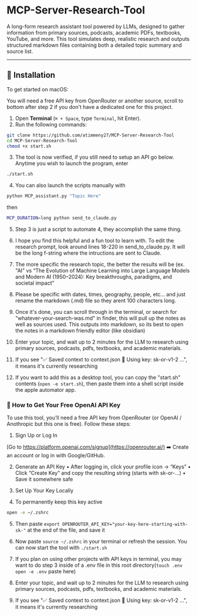 # MCP-Server-Research-Tool

A long-form research assistant tool powered by LLMs, designed to gather information from primary sources, podcasts, academic PDFs, textbooks, YouTube, and more. This tool simulates deep, realistic research and outputs structured markdown files containing both a detailed topic summary and source list.

---

## 🚀 Installation

To get started on macOS:

You will need a free API key from OpenRouter or another source, scroll to bottom after step 2 if you don't have a dedicated one for this project. 

1. Open **Terminal** (`⌘ + Space`, type `Terminal`, hit Enter).
2. Run the following commands:

```bash
git clone https://github.com/atimmeny27/MCP-Server-Research-Tool
cd MCP-Server-Research-Tool
chmod +x start.sh
```

3. The tool is now verified, if you still need to setup an API go below. Anytime you wish to launch the program, enter

```bash
./start.sh
```

4. You can also launch the scripts manually with

```bash
python MCP_assistant.py "Topic Here"
```
then
```bash
MCP_DURATION=long python send_to_claude.py
```

5. Step 3 is just a script to automate 4, they accomplish the same thing.


6. I hope you find this helpful and a fun tool to learn with. To edit the research prompt, look around lines 18-220 in send_to_claude.py. It will be the long f-string where the intructions are sent to Claude.

7. The more specific the research topic, the better the results will be (ex. "AI" vs “The Evolution of Machine Learning into Large Language Models and Modern AI (1950–2024): Key breakthroughs, paradigms, and societal impact”

8. Please be specific with dates, times, geography, people, etc... and just rename the markdown (.md) file so they arent 100 characters long.

9. Once it's done, you can scroll through in the terminal, or search for "whatever-your-search-was.md" in finder, this will pull up the notes as well as sources used. This outputs into markdown, so its best to open the notes in a markdown friendly editor (like obsidian)

10. Enter your topic, and wait up to 2 minutes for the LLM to research using primary sources, podcasts, pdfs, textbooks, and academic materials.

9. If you see "✅ Saved context to context.json
🔐 Using key: sk-or-v1-2 ...", it means it's currently researching

11. If you want to add this as a desktop tool, you can copy the "start.sh" contents (```open -e start.sh```),
   then paste them into a shell script inside the apple automator app.


### 🔑 How to Get Your Free OpenAI API Key

To use this tool, you’ll need a free API key from OpenRouter (or OpenAI / Anothropic but this one is free). Follow these steps:

1. Sign Up or Log In

[Go to https://platform.openai.com/signup](https://openrouter.ai/)
➡️ Create an account or log in with Google/GitHub.

2. Generate an API Key
	•	After logging in, click your profile icon → “Keys”
	•	Click “Create Key” and copy the resulting string (starts with sk-or-...)
	•	Save it somewhere safe

3. Set Up Your Key Locally

4. To permanently keep this key active
```bash
open -e ~/.zshrc 
```
5. Then paste ```export OPENROUTER_API_KEY="your-key-here-starting-with-sk-"``` at the end of the file, and save it
6. Now paste ```source ~/.zshrc``` in your terminal or refresh the session. You can now start the tool with ```./start.sh```

7. If you plan on using other projects with API keys in terminal, you may want to do step 3 inside of a .env file in this root directory(```touch .env
  open -e .env```
paste here)

    
8. Enter your topic, and wait up to 2 minutes for the LLM to research using primary sources, podcasts, pdfs, textbooks, and academic materials.

9. If you see "✅ Saved context to context.json
🔐 Using key: sk-or-v1-2 ...", it means it's currently researching



